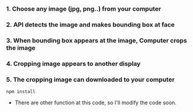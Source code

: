 ### 1. Choose any image (jpg, png..) from your computer
### 2. API detects the image and makes bounding box at face
### 3. When bounding box appears at the image, Computer crops the image
### 4. Cropping image appears to another display
### 5. The cropping image can downloaded to your computer

```
npm install
```

+ There are other function at this code, so I'll modify the code soon.
